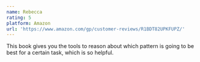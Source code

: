 ```yaml
---
name: Rebecca
rating: 5
platform: Amazon
url: 'https://www.amazon.com/gp/customer-reviews/R1BDT82UPKFUPZ/'
---
```


This book gives you the tools to reason about which pattern is going to be best for a certain task, which is so helpful.
